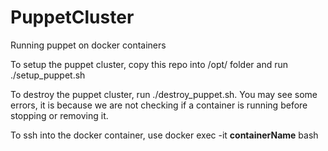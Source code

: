 # PuppetCluster
Running puppet on docker containers

To setup the puppet cluster, copy this repo into /opt/ folder and run ./setup_puppet.sh

To destroy the puppet cluster, run ./destroy_puppet.sh. You may see some errors, it is because we are not checking if a container is running before stopping or removing it.

To ssh into the docker container, use docker exec -it **containerName** bash

